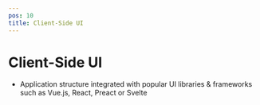 ```yaml
---
pos: 10
title: Client-Side UI
---
```


# Client-Side UI

* Application structure integrated with popular UI libraries & frameworks such as Vue.js, React, Preact or Svelte
